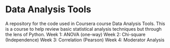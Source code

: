 # Data Analysis Tools
A repository for the code used in Coursera course Data Analysis Tools. This is a course to help review basic statistical analysis techniques but through the lens of Python.
Week 1: ANOVA (one-way)
Week 2: Chi-square (Independence)
Week 3: Correlation (Pearson)
Week 4: Moderator Analysis
